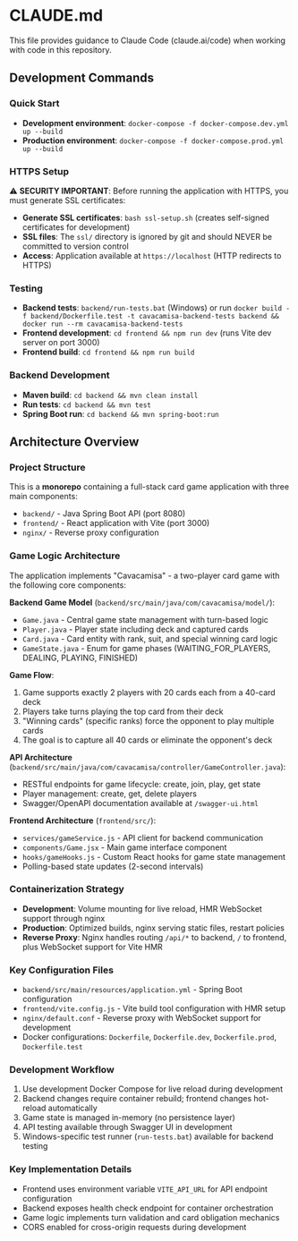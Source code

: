 # CLAUDE.md

This file provides guidance to Claude Code (claude.ai/code) when working with code in this repository.

## Development Commands

### Quick Start
- **Development environment**: `docker-compose -f docker-compose.dev.yml up --build`
- **Production environment**: `docker-compose -f docker-compose.prod.yml up --build`

### HTTPS Setup
⚠️ **SECURITY IMPORTANT**: Before running the application with HTTPS, you must generate SSL certificates:
- **Generate SSL certificates**: `bash ssl-setup.sh` (creates self-signed certificates for development)
- **SSL files**: The `ssl/` directory is ignored by git and should NEVER be committed to version control
- **Access**: Application available at `https://localhost` (HTTP redirects to HTTPS)

### Testing
- **Backend tests**: `backend/run-tests.bat` (Windows) or run `docker build -f backend/Dockerfile.test -t cavacamisa-backend-tests backend && docker run --rm cavacamisa-backend-tests`
- **Frontend development**: `cd frontend && npm run dev` (runs Vite dev server on port 3000)
- **Frontend build**: `cd frontend && npm run build`

### Backend Development
- **Maven build**: `cd backend && mvn clean install`
- **Run tests**: `cd backend && mvn test`
- **Spring Boot run**: `cd backend && mvn spring-boot:run`

## Architecture Overview

### Project Structure
This is a **monorepo** containing a full-stack card game application with three main components:
- `backend/` - Java Spring Boot API (port 8080)
- `frontend/` - React application with Vite (port 3000)  
- `nginx/` - Reverse proxy configuration

### Game Logic Architecture
The application implements "Cavacamisa" - a two-player card game with the following core components:

**Backend Game Model** (`backend/src/main/java/com/cavacamisa/model/`):
- `Game.java` - Central game state management with turn-based logic
- `Player.java` - Player state including deck and captured cards
- `Card.java` - Card entity with rank, suit, and special winning card logic
- `GameState.java` - Enum for game phases (WAITING_FOR_PLAYERS, DEALING, PLAYING, FINISHED)

**Game Flow**:
1. Game supports exactly 2 players with 20 cards each from a 40-card deck
2. Players take turns playing the top card from their deck
3. "Winning cards" (specific ranks) force the opponent to play multiple cards
4. The goal is to capture all 40 cards or eliminate the opponent's deck

**API Architecture** (`backend/src/main/java/com/cavacamisa/controller/GameController.java`):
- RESTful endpoints for game lifecycle: create, join, play, get state
- Player management: create, get, delete players
- Swagger/OpenAPI documentation available at `/swagger-ui.html`

**Frontend Architecture** (`frontend/src/`):
- `services/gameService.js` - API client for backend communication
- `components/Game.jsx` - Main game interface component
- `hooks/gameHooks.js` - Custom React hooks for game state management
- Polling-based state updates (2-second intervals)

### Containerization Strategy
- **Development**: Volume mounting for live reload, HMR WebSocket support through nginx
- **Production**: Optimized builds, nginx serving static files, restart policies
- **Reverse Proxy**: Nginx handles routing `/api/*` to backend, `/` to frontend, plus WebSocket support for Vite HMR

### Key Configuration Files
- `backend/src/main/resources/application.yml` - Spring Boot configuration
- `frontend/vite.config.js` - Vite build tool configuration with HMR setup
- `nginx/default.conf` - Reverse proxy with WebSocket support for development
- Docker configurations: `Dockerfile`, `Dockerfile.dev`, `Dockerfile.prod`, `Dockerfile.test`

### Development Workflow
1. Use development Docker Compose for live reload during development
2. Backend changes require container rebuild; frontend changes hot-reload automatically
3. Game state is managed in-memory (no persistence layer)
4. API testing available through Swagger UI in development
5. Windows-specific test runner (`run-tests.bat`) available for backend testing

### Key Implementation Details
- Frontend uses environment variable `VITE_API_URL` for API endpoint configuration
- Backend exposes health check endpoint for container orchestration
- Game logic implements turn validation and card obligation mechanics
- CORS enabled for cross-origin requests during development
